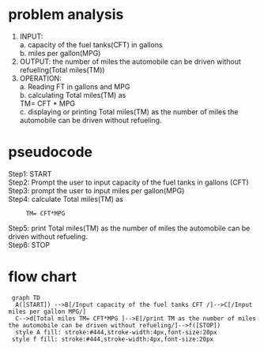 # problem analysis  
1. INPUT:   
a. capacity of the fuel tanks(CFT) in gallons  
b. miles per gallon(MPG)  
2. OUTPUT: the number of miles the automobile can be driven without refueling(Total miles(TM))  
3. OPERATION:  
a. Reading FT in gallons and MPG  
b. calculating Total miles(TM) as  
TM= CFT * MPG  
c. displaying or printing Total miles(TM) as the number of miles the automobile can be driven without refueling.  
# pseudocode  

Step1: START  
Step2: Prompt the user to input capacity of the fuel tanks in gallons (CFT)   
Step3: prompt the user to input miles per gallon(MPG)   
Step4: calculate Total miles(TM) as   

         TM= CFT*MPG   
Step5: print Total miles(TM) as the number of miles the automobile can be driven without refueling.  
Step6: STOP  
# flow chart  
 ```mermaid
  graph TD  
   A([START]) -->B[/Input capacity of the fuel tanks CFT /]-->C[/Input miles per gallon MPG/]  
   C-->d[Total miles TM= CFT*MPG ]-->E[/print TM as the number of miles the automobile can be driven without refueling/]-->f([STOP])  
   style A fill: stroke:#444,stroke-width:4px,font-size:20px  
  style f fill: stroke:#444,stroke-width:4px,font-size:20px 